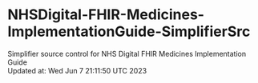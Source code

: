 # NHSDigital-FHIR-Medicines-ImplementationGuide-SimplifierSrc  
Simplifier source control for NHS Digital FHIR Medicines Implementation Guide  
Updated at: Wed Jun  7 21:11:50 UTC 2023
